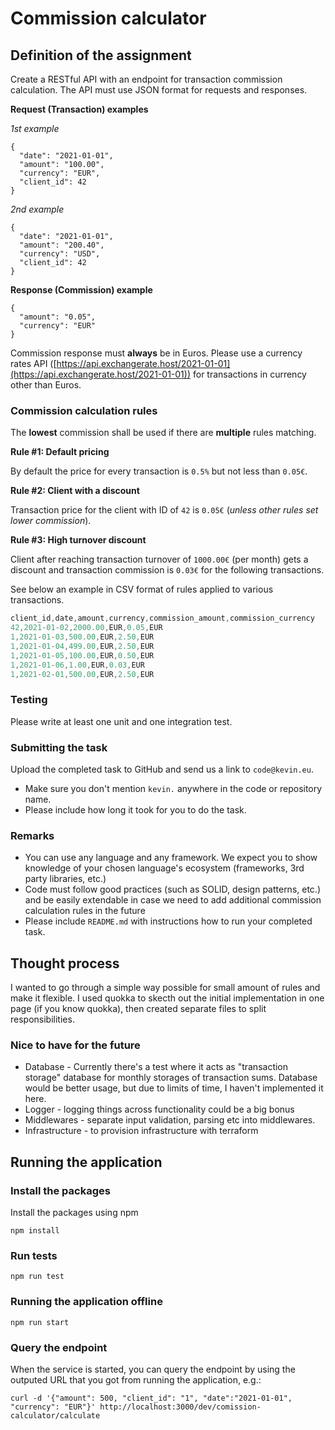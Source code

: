 # Commission calculator

## Definition of the assignment

Create a RESTful API with an endpoint for transaction commission calculation. The API must use JSON format for requests and responses.

**Request (Transaction) examples**

*1st example*

```
{
  "date": "2021-01-01",
  "amount": "100.00",
  "currency": "EUR",
  "client_id": 42
}
```

*2nd example*

```
{
  "date": "2021-01-01",
  "amount": "200.40",
  "currency": "USD",
  "client_id": 42
}
```

**Response (Commission) example**

```
{
  "amount": "0.05",
  "currency": "EUR"
}
```

Commission response must **always** be in Euros. Please use a currency rates API ([https://api.exchangerate.host/2021-01-01](https://api.exchangerate.host/2021-01-01)) for transactions in currency other than Euros. 

### Commission calculation rules

The **lowest** commission shall be used if there are **multiple** rules matching.

**Rule #1: Default pricing**

By default the price for every transaction is `0.5%` but not less than `0.05€`.

**Rule #2: Client with a discount**

Transaction price for the client with ID of `42` is  `0.05€` (*unless other rules set lower commission*).

**Rule #3: High turnover discount**

Client after reaching transaction turnover of `1000.00€` (per month) gets a discount and transaction commission is `0.03€` for the following transactions.

See below an example in CSV format of rules applied to various transactions.

```jsx
client_id,date,amount,currency,commission_amount,commission_currency
42,2021-01-02,2000.00,EUR,0.05,EUR
1,2021-01-03,500.00,EUR,2.50,EUR
1,2021-01-04,499.00,EUR,2.50,EUR
1,2021-01-05,100.00,EUR,0.50,EUR
1,2021-01-06,1.00,EUR,0.03,EUR
1,2021-02-01,500.00,EUR,2.50,EUR
```

### Testing

Please write at least one unit and one integration test.

### Submitting the task

Upload the completed task to GitHub and send us a link to `code@kevin.eu`.

- Make sure you don't mention `kevin.` anywhere in the code or repository name.
- Please include how long it took for you to do the task.

### Remarks

- You can use any language and any framework. We expect you to show knowledge of your chosen language's ecosystem (frameworks, 3rd party libraries, etc.)
- Code must follow good practices (such as SOLID, design patterns, etc.) and be easily extendable in case we need to add additional commission calculation rules in the future
- Please include `README.md` with instructions how to run your completed task.


## Thought process

I wanted to go through a simple way possible for small amount of rules and make it flexible. I used quokka to skecth out the initial implementation in one page (if you know quokka), then created separate files to split responsibilities.

### Nice to have for the future
* Database - Currently there's a test where it acts as "transaction storage" database for monthly storages of transaction sums. Database would be better usage, but due to limits of time, I haven't implemented it here.
* Logger - logging things across functionality could be a big bonus
* Middlewares - separate input validation, parsing etc into middlewares.
* Infrastructure - to provision infrastructure with terraform 

## Running the application

### Install the packages

Install the packages using npm

```
npm install
```

### Run tests

```
npm run test
```

### Running the application offline

```
npm run start
```

### Query the endpoint

When the service is started, you can query the endpoint by using the outputed URL that you got from running the application, e.g.:

```
curl -d '{"amount": 500, "client_id": "1", "date":"2021-01-01", "currency": "EUR"}' http://localhost:3000/dev/comission-calculator/calculate
```